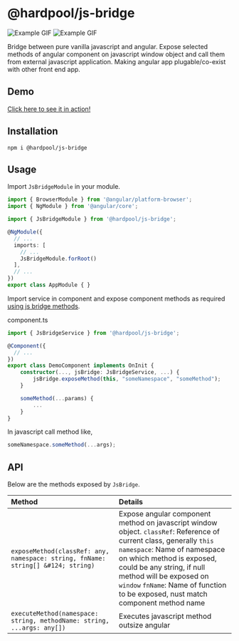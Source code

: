 # @hardpool/js-bridge
![Example GIF](https://img.shields.io/badge/support-angular%209.x-brightgreen.svg)  ![Example GIF](https://img.shields.io/badge/support-angular%205.x+-brightgreen.svg)

Bridge between pure vanilla javascript and angular. Expose selected methods of angular component on javascript window object and call them from external javascript application. Making angular app plugable/co-exist with other front end app. 

## Demo
[Click here to see it in action!](https://hardikdabhi.github.io/js-bridge/)

## Installation
`npm i @hardpool/js-bridge`

## Usage
Import `JsBridgeModule` in your module.
``` typescript
import { BrowserModule } from '@angular/platform-browser';
import { NgModule } from '@angular/core';

import { JsBridgeModule } from '@hardpool/js-bridge';

@NgModule({
  // ...
  imports: [
	// ...
	JsBridgeModule.forRoot()
  ],
  // ...
})
export class AppModule { }
```

Import service in component and expose component methods as required [using js bridge methods](#API).

component.ts
``` typescript
import { JsBridgeService } from '@hardpool/js-bridge';

@Component({
  // ...
})
export class DemoComponent implements OnInit {
	constructor(..., jsBridge: JsBridgeService, ...) {
		jsBridge.exposeMethod(this, "someNamespace", "someMethod");
	}

	someMethod(...params) {
		...
	}
}
```

In javascript call method like,
``` javascript
someNamespace.someMethod(...args);
```

## API

Below are the methods exposed by `JsBridge`.

| Method | Details |
| :--- | :--- |
| `exposeMethod(classRef: any, namespace: string, fnName: string[] &#124; string)` | Expose angular component method on javascript window object. `classRef`: Reference of current class, generally `this` `namespace`: Name of namespace on which method is exposed, could be any string, if null method will be exposed on `window` `fnName`: Name of function to be exposed, nust match component method name |
| `executeMethod(namespace: string, methodName: string, ...args: any[])` | Executes javascript method outsize angular |